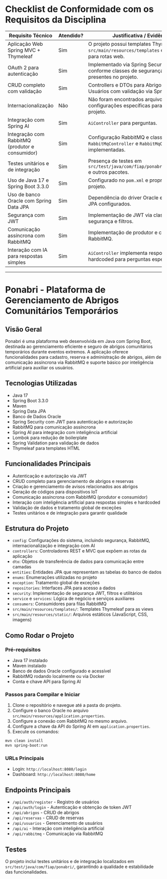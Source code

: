 # Checklist de Conformidade com os Requisitos da Disciplina

| Requisito Técnico                                      | Atendido? | Justificativa / Evidência                                                                                   |
|-------------------------------------------------------|-----------|-------------------------------------------------------------------------------------------------------------|
| Aplicação Web Spring MVC + Thymeleaf                   | Sim       | O projeto possui templates Thymeleaf em `src/main/resources/templates` e controllers para rotas web.         |
| OAuth 2 para autenticação                               | Sim       | Implementado via Spring Security com JWT, conforme classes de segurança e filtros presentes no projeto.     |
| CRUD completo com validação                             | Sim       | Controllers e DTOs para Abrigos, Reservas e Usuários com validação via Spring Validation.                    |
| Internacionalização                                    | Não       | Não foram encontrados arquivos ou configurações específicas para i18n no projeto.                            |
| Integração com Spring AI                               | Sim   | `AiController` para perguntas.          |
| Integração com RabbitMQ (produtor e consumidor)       | Sim       | Configuração RabbitMQ e classes `RabbitMqController` e `RabbitMqConsumer` implementadas.                      |
| Testes unitários e de integração                       | Sim       | Presença de testes em `src/test/java/com/fiap/ponabri/controllers` e outros pacotes.                         |
| Uso de Java 17 e Spring Boot 3.3.0                     | Sim       | Configurado no `pom.xml` e propriedades do projeto.                                                          |
| Uso de banco Oracle com Spring Data JPA                | Sim       | Dependência do driver Oracle e repositórios JPA configurados.                                               |
| Segurança com JWT                                      | Sim       | Implementação de JWT via classes de segurança e filtros.                                                    |
| Comunicação assíncrona com RabbitMQ                    | Sim       | Implementação de produtor e consumidor RabbitMQ.                                                            |
| Interação com IA para respostas simples                | Sim       | `AiController` implementa respostas hardcoded para perguntas específicas.                                   |

---

# Ponabri - Plataforma de Gerenciamento de Abrigos Comunitários Temporários

## Visão Geral

Ponabri é uma plataforma web desenvolvida em Java com Spring Boot, destinada ao gerenciamento eficiente e seguro de abrigos comunitários temporários durante eventos extremos. A aplicação oferece funcionalidades para cadastro, reserva e administração de abrigos, além de comunicação assíncrona via RabbitMQ e suporte básico por inteligência artificial para auxiliar os usuários.

## Tecnologias Utilizadas

- Java 17
- Spring Boot 3.3.0
- Maven
- Spring Data JPA
- Banco de Dados Oracle
- Spring Security com JWT para autenticação e autorização
- RabbitMQ para comunicação assíncrona
- Spring AI para integração com inteligência artificial
- Lombok para redução de boilerplate
- Spring Validation para validação de dados
- Thymeleaf para templates HTML

## Funcionalidades Principais

- Autenticação e autorização via JWT
- CRUD completo para gerenciamento de abrigos e reservas
- Criação e gerenciamento de avisos relacionados aos abrigos
- Geração de códigos para dispositivos IoT
- Comunicação assíncrona com RabbitMQ (produtor e consumidor)
- Interação com inteligência artificial para respostas simples e hardcoded
- Validação de dados e tratamento global de exceções
- Testes unitários e de integração para garantir qualidade

## Estrutura do Projeto

- `config`: Configurações do sistema, incluindo segurança, RabbitMQ, internacionalização e integração com AI
- `controllers`: Controladores REST e MVC que expõem as rotas da aplicação
- `dto`: Objetos de transferência de dados para comunicação entre camadas
- `entities`: Entidades JPA que representam as tabelas do banco de dados
- `enums`: Enumerações utilizadas no projeto
- `exception`: Tratamento global de exceções
- `repositories`: Interfaces JPA para acesso a dados
- `security`: Implementação de segurança JWT, filtros e utilitários
- `service` e `services`: Lógica de negócio e serviços auxiliares
- `consumers`: Consumidores para filas RabbitMQ
- `src/main/resources/templates/`: Templates Thymeleaf para as views
- `src/main/resources/static/`: Arquivos estáticos (JavaScript, CSS, imagens)

## Como Rodar o Projeto

### Pré-requisitos

- Java 17 instalado
- Maven instalado
- Banco de dados Oracle configurado e acessível
- RabbitMQ rodando localmente ou via Docker
- Conta e chave API para Spring AI

### Passos para Compilar e Iniciar

1. Clone o repositório e navegue até a pasta do projeto.
2. Configure o banco Oracle no arquivo `src/main/resources/application.properties`.
3. Configure a conexão com RabbitMQ no mesmo arquivo.
4. Configure a chave da API do Spring AI em `application.properties`.
5. Execute os comandos:

```bash
mvn clean install
mvn spring-boot:run
```

### URLs Principais

- Login: `http://localhost:8080/login`
- Dashboard: `http://localhost:8080/home`

## Endpoints Principais

- `/api/auth/register` - Registro de usuários
- `/api/auth/login` - Autenticação e obtenção de token JWT
- `/api/abrigos` - CRUD de abrigos
- `/api/reservas` - CRUD de reservas
- `/api/usuarios` - Gerenciamento de usuários
- `/api/ai` - Interação com inteligência artificial
- `/api/rabbitmq` - Comunicação via RabbitMQ

## Testes

O projeto inclui testes unitários e de integração localizados em `src/test/java/com/fiap/ponabri/`, garantindo a qualidade e estabilidade das funcionalidades.
